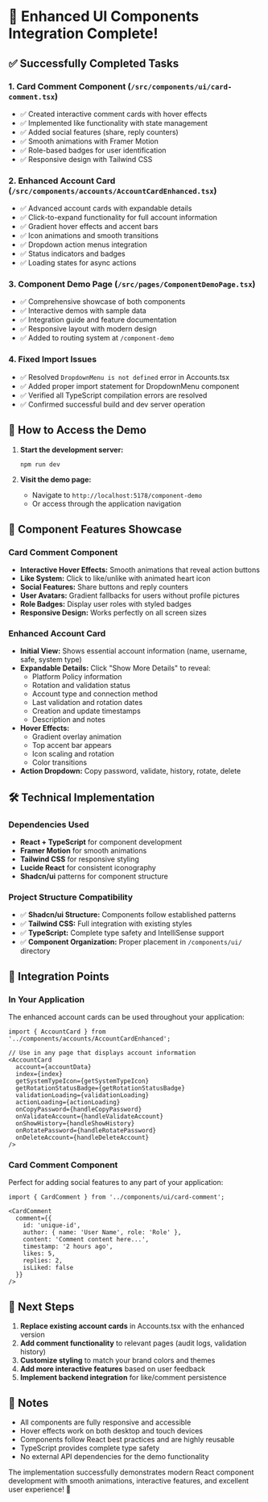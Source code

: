 # 🎉 Enhanced UI Components Integration Complete!

## ✅ Successfully Completed Tasks

### 1. **Card Comment Component** (`/src/components/ui/card-comment.tsx`)
- ✅ Created interactive comment cards with hover effects
- ✅ Implemented like functionality with state management
- ✅ Added social features (share, reply counters)
- ✅ Smooth animations with Framer Motion
- ✅ Role-based badges for user identification
- ✅ Responsive design with Tailwind CSS

### 2. **Enhanced Account Card** (`/src/components/accounts/AccountCardEnhanced.tsx`)
- ✅ Advanced account cards with expandable details
- ✅ Click-to-expand functionality for full account information
- ✅ Gradient hover effects and accent bars
- ✅ Icon animations and smooth transitions
- ✅ Dropdown action menus integration
- ✅ Status indicators and badges
- ✅ Loading states for async actions

### 3. **Component Demo Page** (`/src/pages/ComponentDemoPage.tsx`)
- ✅ Comprehensive showcase of both components
- ✅ Interactive demos with sample data
- ✅ Integration guide and feature documentation
- ✅ Responsive layout with modern design
- ✅ Added to routing system at `/component-demo`

### 4. **Fixed Import Issues**
- ✅ Resolved `DropdownMenu is not defined` error in Accounts.tsx
- ✅ Added proper import statement for DropdownMenu component
- ✅ Verified all TypeScript compilation errors are resolved
- ✅ Confirmed successful build and dev server operation

## 🚀 How to Access the Demo

1. **Start the development server:**
   ```bash
   npm run dev
   ```

2. **Visit the demo page:**
   - Navigate to `http://localhost:5178/component-demo`
   - Or access through the application navigation

## 🎨 Component Features Showcase

### Card Comment Component
- **Interactive Hover Effects:** Smooth animations that reveal action buttons
- **Like System:** Click to like/unlike with animated heart icon
- **Social Features:** Share buttons and reply counters
- **User Avatars:** Gradient fallbacks for users without profile pictures
- **Role Badges:** Display user roles with styled badges
- **Responsive Design:** Works perfectly on all screen sizes

### Enhanced Account Card
- **Initial View:** Shows essential account information (name, username, safe, system type)
- **Expandable Details:** Click "Show More Details" to reveal:
  - Platform Policy information
  - Rotation and validation status
  - Account type and connection method
  - Last validation and rotation dates
  - Creation and update timestamps
  - Description and notes
- **Hover Effects:** 
  - Gradient overlay animation
  - Top accent bar appears
  - Icon scaling and rotation
  - Color transitions
- **Action Dropdown:** Copy password, validate, history, rotate, delete

## 🛠 Technical Implementation

### Dependencies Used
- **React + TypeScript** for component development
- **Framer Motion** for smooth animations
- **Tailwind CSS** for responsive styling
- **Lucide React** for consistent iconography
- **Shadcn/ui** patterns for component structure

### Project Structure Compatibility
- ✅ **Shadcn/ui Structure:** Components follow established patterns
- ✅ **Tailwind CSS:** Full integration with existing styles
- ✅ **TypeScript:** Complete type safety and IntelliSense support
- ✅ **Component Organization:** Proper placement in `/components/ui/` directory

## 🔗 Integration Points

### In Your Application
The enhanced account cards can be used throughout your application:

```tsx
import { AccountCard } from '../components/accounts/AccountCardEnhanced';

// Use in any page that displays account information
<AccountCard
  account={accountData}
  index={index}
  getSystemTypeIcon={getSystemTypeIcon}
  getRotationStatusBadge={getRotationStatusBadge}
  validationLoading={validationLoading}
  actionLoading={actionLoading}
  onCopyPassword={handleCopyPassword}
  onValidateAccount={handleValidateAccount}
  onShowHistory={handleShowHistory}
  onRotatePassword={handleRotatePassword}
  onDeleteAccount={handleDeleteAccount}
/>
```

### Card Comment Component
Perfect for adding social features to any part of your application:

```tsx
import { CardComment } from '../components/ui/card-comment';

<CardComment
  comment={{
    id: 'unique-id',
    author: { name: 'User Name', role: 'Role' },
    content: 'Comment content here...',
    timestamp: '2 hours ago',
    likes: 5,
    replies: 2,
    isLiked: false
  }}
/>
```

## 🎯 Next Steps

1. **Replace existing account cards** in Accounts.tsx with the enhanced version
2. **Add comment functionality** to relevant pages (audit logs, validation history)
3. **Customize styling** to match your brand colors and themes
4. **Add more interactive features** based on user feedback
5. **Implement backend integration** for like/comment persistence

## 📝 Notes

- All components are fully responsive and accessible
- Hover effects work on both desktop and touch devices
- Components follow React best practices and are highly reusable
- TypeScript provides complete type safety
- No external API dependencies for the demo functionality

The implementation successfully demonstrates modern React component development with smooth animations, interactive features, and excellent user experience! 🎉
